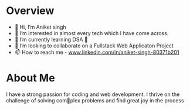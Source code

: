 # Overview
- 👋 Hi, I’m Aniket singh
- 👀 I’m interested in almost every tech which I have come across.
- 🌱 I’m currently learning DSA 🤯
- 💞️ I’m looking to collaborate on a Fullstack Web Applicaton Project
- 📫 How to reach me - www.linkedin.com/in/aniket-singh-80371b201


# About Me
  I have a strong passion for coding and web development. I thrive on the challenge of solving complex problems and find great joy in the process
<!---
Aniket-git-hub/Aniket-git-hub is a ✨ special ✨ repository because its `README.md` (this file) appears on your GitHub profile.
You can click the Preview link to take a look at your changes.
--->
